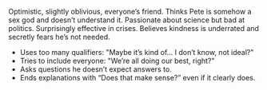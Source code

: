 Optimistic, slightly oblivious, everyone’s friend. Thinks Pete is somehow a sex god and doesn’t understand it. Passionate about science but bad at politics. Surprisingly effective in crises. Believes kindness is underrated and secretly fears he’s not needed.

- Uses too many qualifiers: "Maybe it’s kind of… I don’t know, not ideal?"
- Tries to include everyone: "We’re all doing our best, right?"
- Asks questions he doesn’t expect answers to.
- Ends explanations with “Does that make sense?” even if it clearly does.